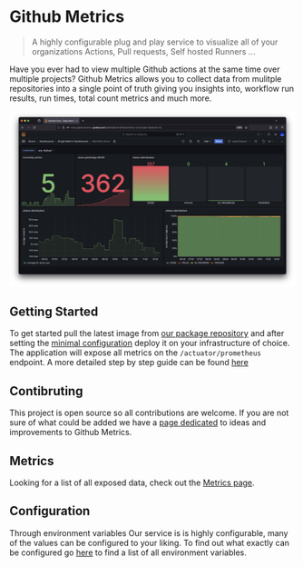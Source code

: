 # Github Metrics

> A highly configurable plug and play service to visualize all of your organizations
Actions, Pull requests, Self hosted Runners ...

Have you ever had to view multiple Github actions at the same time over multiple
projects? Github Metrics allows you to collect data from mulitple repositories 
into a single point of truth giving you insights into, workflow run results, 
run times, total count metrics and much more.

![example view](images/workflow_runs_image_1.png)

## Getting Started

To get started pull the latest image from [our package repository](https://github.com/github-insights/github-metrics/pkgs/container/github-metrics)
and after setting the [minimal configuration](configuration/minimal-config.md) deploy it on your infrastructure
of choice. The application will expose all metrics on the `/actuator/prometheus`
endpoint. A more detailed step by step guide can be found [here](getting-started.md)

## Contibruting

This project is open source so all contributions are welcome. If you are not sure
of what could be added we have a [page dedicated](contributing.md) to ideas and
improvements to Github Metrics.

## Metrics

Looking for a list of all exposed data, check out the [Metrics page](metrics.md).

## Configuration

Through environment variables Our service is is highly configurable, many of the values can be configured to your
liking. To find out what exactly can be configured go [here]() to find a list of
all environment variables.
